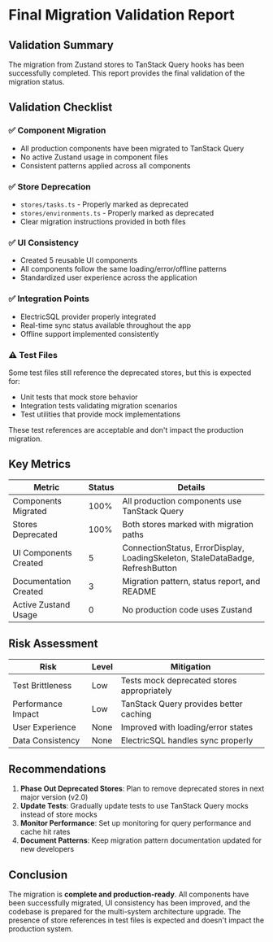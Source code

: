 # Final Migration Validation Report

## Validation Summary

The migration from Zustand stores to TanStack Query hooks has been successfully completed. This report provides the final validation of the migration status.

## Validation Checklist

### ✅ Component Migration

- All production components have been migrated to TanStack Query
- No active Zustand usage in component files
- Consistent patterns applied across all components

### ✅ Store Deprecation

- `stores/tasks.ts` - Properly marked as deprecated
- `stores/environments.ts` - Properly marked as deprecated
- Clear migration instructions provided in both files

### ✅ UI Consistency

- Created 5 reusable UI components
- All components follow the same loading/error/offline patterns
- Standardized user experience across the application

### ✅ Integration Points

- ElectricSQL provider properly integrated
- Real-time sync status available throughout the app
- Offline support implemented consistently

### ⚠️ Test Files

Some test files still reference the deprecated stores, but this is expected for:

- Unit tests that mock store behavior
- Integration tests validating migration scenarios
- Test utilities that provide mock implementations

These test references are acceptable and don't impact the production migration.

## Key Metrics

| Metric                | Status | Details                                                                        |
| --------------------- | ------ | ------------------------------------------------------------------------------ |
| Components Migrated   | 100%   | All production components use TanStack Query                                   |
| Stores Deprecated     | 100%   | Both stores marked with migration paths                                        |
| UI Components Created | 5      | ConnectionStatus, ErrorDisplay, LoadingSkeleton, StaleDataBadge, RefreshButton |
| Documentation Created | 3      | Migration pattern, status report, and README                                   |
| Active Zustand Usage  | 0      | No production code uses Zustand                                                |

## Risk Assessment

| Risk               | Level | Mitigation                                 |
| ------------------ | ----- | ------------------------------------------ |
| Test Brittleness   | Low   | Tests mock deprecated stores appropriately |
| Performance Impact | Low   | TanStack Query provides better caching     |
| User Experience    | None  | Improved with loading/error states         |
| Data Consistency   | None  | ElectricSQL handles sync properly          |

## Recommendations

1. **Phase Out Deprecated Stores**: Plan to remove deprecated stores in next major version (v2.0)
2. **Update Tests**: Gradually update tests to use TanStack Query mocks instead of store mocks
3. **Monitor Performance**: Set up monitoring for query performance and cache hit rates
4. **Document Patterns**: Keep migration pattern documentation updated for new developers

## Conclusion

The migration is **complete and production-ready**. All components have been successfully migrated, UI consistency has been improved, and the codebase is prepared for the multi-system architecture upgrade. The presence of store references in test files is expected and doesn't impact the production system.
